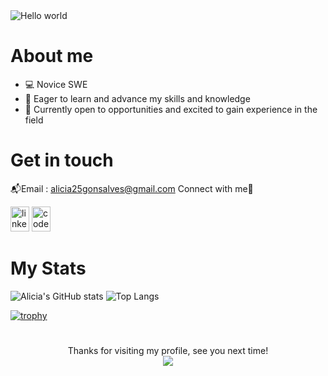 
<img src="https://github.com/al1-cia/al1-cia/blob/main/github-header-image.png" alt="Hello world">

# About me 

- 💻 Novice SWE
- 🌱 Eager to learn and advance my skills and knowledge
- 🌟 Currently open to opportunities and excited to gain experience in the field

# Get in touch 

📬Email : alicia25gonsalves@gmail.com
Connect with me🚀

 [<img src='https://raw.githubusercontent.com/rahuldkjain/github-profile-readme-generator/master/src/images/icons/Social/linked-in-alt.svg' alt='linkedin' width='30' height='40'>](https://www.linkedin.com/in/katia-vaz-a150ab250/)   [<img src='https://raw.githubusercontent.com/rahuldkjain/github-profile-readme-generator/master/src/images/icons/Social/codepen.svg' alt='codepen' width='30' height='40'>](https://codepen.io/Katia-Emilia)  

# My Stats
<!--
<p align="center">
  <a href="https://github-readme-streak-stats.herokuapp.com?user=katia-emilia&theme=github-dark&hide_border=true">
    <img src="https://github-readme-streak-stats.herokuapp.com?user=katia-emilia&theme=github-dark&hide_border=true" alt="GitHub Streak">
  </a>
</p>
-->

  ![Alicia's GitHub stats](https://github-readme-stats.vercel.app/api?username=al1-cia&show_icons=true&theme=dark&hide_border=true)  ![Top Langs](https://github-readme-stats.vercel.app/api/top-langs/?username=al1-cia&theme=dark&hide_border=true&show_icons=true&locale=en&layout=compact)

[![trophy](https://github-profile-trophy.vercel.app/?username=al1-cia&theme=darkhub&column=6&margin-w=20&margin-h=15&no-bg=true)](https://github.com/ryo-ma/github-profile-trophy)

<!-- [![Holopin board](https://holopin.me/katiaemilia)](https://holopin.io/@katiaemilia) -->

# 

<p align="center"> 
  Thanks for visiting my profile, see you next time!
  <br>
  
  <img src="https://profile-counter.glitch.me/Katia-Emilia/count.svg" />
</p>

